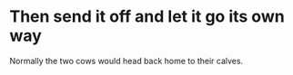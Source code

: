 # Then send it off and let it go its own way

Normally the two cows would head back home to their calves.


